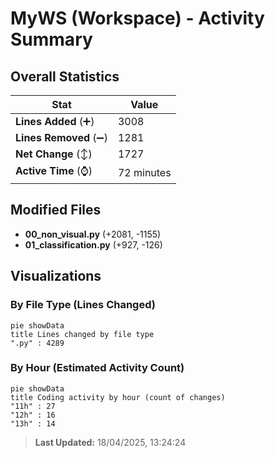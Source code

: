 # MyWS (Workspace) - Activity Summary 

## Overall Statistics

| Stat                   | Value                                                             |
| ---------------------- | ----------------------------------------------------------------- |
| **Lines Added** (➕)   | 3008                                          |
| **Lines Removed** (➖) | 1281                                        |
| **Net Change** (↕)    | 1727                |
| **Active Time** (⌚)   | 72 minutes |


## Modified Files
- **00_non_visual.py** (+2081, -1155)
- **01_classification.py** (+927, -126)

## Visualizations

### By File Type (Lines Changed)

```mermaid
pie showData
title Lines changed by file type
".py" : 4289
```

### By Hour (Estimated Activity Count)

```mermaid
pie showData
title Coding activity by hour (count of changes)
"11h" : 27
"12h" : 16
"13h" : 14
```


> **Last Updated:** 18/04/2025, 13:24:24